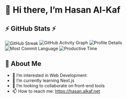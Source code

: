 # 👋 Hi there, I’m Hasan Al-Kaf

## ⚡ GitHub Stats ⚡

<img src="https://github-readme-streak-stats.herokuapp.com/?user=hasanalkaf3&theme=algolia" alt="GitHub Streak" align="center" />
<img src="https://github-readme-activity-graph.vercel.app/graph?username=hasanalkaf3&theme=xcode&hide_border=true" alt="GitHub Activity Graph" />
<img src="https://github-profile-summary-cards.vercel.app/api/cards/profile-details?username=hasanalkaf3&theme=algolia" alt="Profile Details" />
<img src="https://github-profile-summary-cards.vercel.app/api/cards/most-commit-language?username=hasanalkaf3&theme=algolia" alt="Most Commit Language" />
<img src="https://github-profile-summary-cards.vercel.app/api/cards/productive-time?username=hasanalkaf3&theme=algolia&utcOffset=3" alt="Productive Time" />

## 💬 About Me

- 👀 I’m interested in Web Development
- 🌱 I’m currently learning Next.js
- 👯 I’m looking to collaborate on front-end tools
- 📫 How to reach me: https://hasan.alkaf.net
